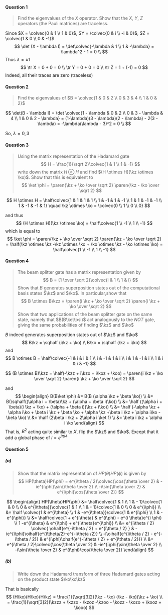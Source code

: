$$
\newcommand\conj[1]{#1^*}
\newcommand\colvec[1]{\left(\matrix{#1}\right)}
\newcommand\hermi[1]{#1^\dagger}
\newcommand\zerovec{\colvec{1 \\ 0}}
\newcommand\onevec{\colvec{0 \\ 1}}
\newcommand\ketbra[2]{\ket{#1}\bra{#2}}
\newcommand\kz{\ket 0}
\newcommand\ko{\ket 1}
\newcommand\bz{\bra 0}
\newcommand\bo{\bra 1}
\newcommand\norm[1]{|#1|}
\newcommand\half{\frac{1}{2}}
\newcommand\sqhalf{\frac{1}{\sqrt 2}}
\newcommand\paren[1]{\left(#1\right)}
\newcommand\kzz{\ket{00}}
\newcommand\kzo{\ket{01}}
\newcommand\koz{\ket{10}}
\newcommand\koo{\ket{11}}
\newcommand\ohalf[1]{\frac{#1}{2}}
\newcommand\oihalf[1]{\frac{#1}{2i}}
\newcommand\kzzz{\ket{000}}
\newcommand\kzzo{\ket{001}}
\newcommand\kzoz{\ket{010}}
\newcommand\kzoo{\ket{011}}
\newcommand\kozz{\ket{100}}
\newcommand\kozo{\ket{101}}
\newcommand\kooz{\ket{110}}
\newcommand\kooo{\ket{111}}
$$

#### Question 1

>Find the eigenvalues of the $X$ operator. Show that the $X$, $Y$, $Z$ operators (the Pauli matrices) are traceless.

Since $X = \colvec{0 & 1 \\ 1 & 0}$, $Y = \colvec{0 & i \\ -i & 0}$, $Z = \colvec{1 & 0 \\ 0 & -1}$
$$
\det (X - \lambda I) = \det\colvec{-\lambda & 1 \\ 1 & -\lambda} = \lambda^2 - 1 = 0 \\
$$
Thus $\lambda = \pm 1$
$$
\tr X = 0 + 0 = 0 \\
\tr Y = 0 + 0 = 0 \\
\tr Z = 1 + (-1) = 0
$$
Indeed, all their traces are zero (traceless)

#### Question 2

>Find the eigenvalues of $B = \colvec{1 & 0 & 2 \\ 0 & 3 & 4 \\ 1 & 0 & 2}$

$$
\det(B - \lambda I) = \det \colvec{1 - \lambda & 0 & 2 \\ 0 & 3 - \lambda & 4 \\ 1 & 0 & 2 - \lambda} = (1-\lambda)(3 - \lambda)(2 - \lambda) - 2(3 - \lambda) = -\lambda(\lambda - 3)^2 = 0 \\
$$

So, $\lambda = 0, 3$

#### Question 3

>Using the matrix representation of the Hadamard gate
>$$
>H = \frac{1}{\sqrt 2}\colvec{1 & 1 \\ 1 & -1}
>$$
>write down the matrix $H \otimes H$ and find $(H \otimes H)(\kz \otimes \ko)$. Show that this is equivalent to
>$$
>\ket \phi = \paren{\kz + \ko \over \sqrt 2} \paren{\kz - \ko \over \sqrt 2}
>$$

$$
H \otimes H = \half\colvec{1 & 1 & 1 & 1 \\ 1 & -1 & 1 & -1 \\ 1 & 1 & -1 & -1 \\ 1 & -1 & -1 & 1} \quad \kz \otimes \ko = \colvec{0 \\ 1 \\ 0 \\ 0}
$$

and thus
$$
(H \otimes H)(\kz \otimes \ko) = \half\colvec{1 \\ -1 \\ 1 \\ -1}
$$
which is equal to
$$
\ket \phi = \paren{\kz + \ko \over \sqrt 2} \paren{\kz - \ko \over \sqrt 2} = \half(\kz \otimes \kz  -\kz \otimes \ko + \ko \otimes \kz - \ko \otimes \ko) = \half\colvec{1 \\ -1 \\ 1 \\ -1}
$$

#### Question 4

>The beam splitter gate has a matrix representation given by
>$$
>B = {1 \over \sqrt 2}\colvec{i & 1 \\ 1 & i}
>$$
>Show that $B$ generates superposition states out of the computational basis states $\kz$ and $\ko$. In particular,show that
>$$
>B \otimes B\kzz = \paren{i \kz + \ko \over \sqrt 2} \paren{i \kz + \ko \over \sqrt 2}
>$$
>Show that two applications of the beam splitter gate on the same state, namely that $B(B\ket\psi)$ act analogously to the $NOT$ gate, giving the same probabilities of finding $\kz$ and $\ko$

$B$ indeed generates superposition states out of $\kz$ and $\ko$
$$
B\kz = \sqhalf (i\kz + \ko) \\
B\ko = \sqhalf (\kz + i\ko)
$$
and
$$
B \otimes B = \half\colvec{-1 & i & i & 1 \\ i & -1 & 1 & i \\ i & 1 & -1 & i \\ 1 & i & i & -1}
$$

$$
(B \otimes B)\kzz = \half(-\kzz + i\kzo + i\koz + \koo) =  \paren{i \kz + \ko \over \sqrt 2} \paren{i \kz + \ko \over \sqrt 2}
$$

and
$$
\begin{align}
B(B\ket \phi) &= B(B (\alpha \kz + \beta \ko)) \\ 
&= B(\sqhalf((\alpha i + \beta)\kz + (\alpha + \beta i)\ko)) \\ 
&= \half ((\alpha i + \beta)(i \kz  + \ko) + (\alpha + \beta i)(\kz + i\ko)) \\
&= \half (-\alpha \kz + \alpha i\ko + \beta i \kz + \beta \ko + \alpha \kz +\beta i \kz + \alpha i\ko - \beta \ko) \\
&= \half (2\beta i \kz + 2\alpha i \ket 1) \\
&= \beta i \kz + \alpha i \ko
\end{align}
$$
That is, $B^2$ acting quite similar to $X$, flip the $\kz$ and $\ko$. Except that it add a global phase of $i = e^{i\pi / 4}$

#### Question 5

##### (a)

>Show that the matrix representation of $HP(\theta)HP(\phi)$ is given by
>$$
>HP(\theta)HP(\phi) = e^{i\theta / 2}\colvec{\cos{\theta \over 2} & -ie^{i\phi}\sin{\theta \over 2} \\ 
>-i\sin{\theta \over 2} & e^{i\phi}\cos{\theta \over 2}}
>$$

$$
\begin{align}
HP(\theta)HP(\phi) &= \half\colvec{1 & 1 \\ 1  & - 1}\colvec{1 & 0 \\ 0 & e^{i\theta}}\colvec{1 & 1 \\ 1  & - 1}\colvec{1 & 0 \\ 0 & e^{i\phi}} \\ 
&= \half \colvec{1 & e^{i\theta} \\ 1 & -e^{i\theta}}\colvec{1 & e^{i\phi} \\ 1 & -e^{i\phi}} \\
&= \half\colvec{1 + e^{i\theta} & e^{i\phi} - e^{i \theta}e^{i \phi} \\ 1 -e^{i\theta} & e^{i\phi} + e^{i\theta}e^{i\phi}} \\
&= e^{i\theta / 2} \colvec{ \ohalf{e^{-i\theta / 2} + e^{i\theta / 2} } & -ie^{i\phi}\oihalf{e^{i\theta/2}-e^{-i\theta /2}} \\ -i\oihalf{e^{i\theta / 2} - e^{-i\theta / 2}} & e^{i\phi}\ohalf{e^{-i\theta / 2} + e^{i\theta / 2}}} \\
&= e^{i\theta / 2}\colvec{\cos{\theta \over 2} & -ie^{i\phi}\sin{\theta \over 2} \\ 
-i\sin{\theta \over 2} & e^{i\phi}\cos{\theta \over 2}}
\end{align}
$$

##### (b)

>Write down the Hadamard transform of three Hadamard gates acting on the product state $\ko\ko\kz$

That is basically
$$
(H\ko)(H\ko)(H\kz) = \frac{1}{\sqrt[3]2}(\kz - \ko) (\kz - \ko)(\kz + \ko) \\ = \frac{1}{\sqrt[3]2}(\kzzz + \kzzo - \kzoz -\kzoo - \kozz - \kozo + \kooz + \kooo)
$$


